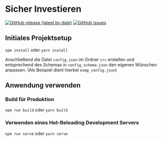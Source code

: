 # Sicher Investieren
[![GitHub release (latest by date)](https://img.shields.io/github/v/release/educorvi/edi_sicherinvestieren)](https://github.com/educorvi/edi_sicherinvestieren/releases/latest)
[![GitHub issues](https://img.shields.io/github/issues/educorvi/edi_sicherinvestieren)](https://github.com/educorvi/edi_sicherinvestieren/issues)
## Initiales Projektsetup
``
npm install
``
oder
``
yarn install
``

Anschließend die Datei `` config.json `` im Ordner `` src `` erstellen und entsprechend des Schemas in `` config_schema.json `` den eigenen Wünschen anpassen. (Als Beispiel dient hierbei `` exmp_config.json ``) 

## Anwendung verwenden

### Build für Produktion
``
npm run build
``
oder
``
yarn build
``
### Verwenden eines Hot-Reloading Development Servers
``
npm run serve
``
oder
``
yarn serve
``
